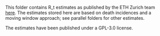 This folder contains R_t estimates as published by the ETH Zurich team [here](https://github.com/covid-19-Re/dailyRe-Data). The estimates stored here are based on death incidences and a moving window approach; see parallel folders for other estimates.

The estimates have been published under a GPL-3.0 license.
